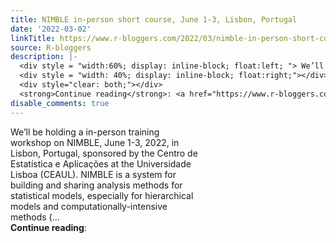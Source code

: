 ```yaml
---
title: NIMBLE in-person short course, June 1-3, Lisbon, Portugal
date: '2022-03-02'
linkTitle: https://www.r-bloggers.com/2022/03/nimble-in-person-short-course-june-1-3-lisbon-portugal/
source: R-bloggers
description: |-
  <div style = "width:60%; display: inline-block; float:left; "> We’ll be holding a in-person training workshop on NIMBLE, June 1-3, 2022, in Lisbon, Portugal, sponsored by the Centro de Estatística e Aplicações at the Universidade Lisboa (CEAUL). NIMBLE is a system for building and sharing analysis methods for statistical models, especially for hierarchical models and computationally-intensive methods (...</div>
  <div style = "width: 40%; display: inline-block; float:right;"></div>
  <div style="clear: both;"></div>
  <strong>Continue reading</strong>: <a href="https://www.r-bloggers.com/2022/03/nimbl ...
disable_comments: true
---
```

<div style = "width:60%; display: inline-block; float:left; "> We’ll be holding a in-person training workshop on NIMBLE, June 1-3, 2022, in Lisbon, Portugal, sponsored by the Centro de Estatística e Aplicações at the Universidade Lisboa (CEAUL). NIMBLE is a system for building and sharing analysis methods for statistical models, especially for hierarchical models and computationally-intensive methods (...</div>
<div style = "width: 40%; display: inline-block; float:right;"></div>
<div style="clear: both;"></div>
<strong>Continue reading</strong>: <a href="https://www.r-bloggers.com/2022/03/nimbl ...